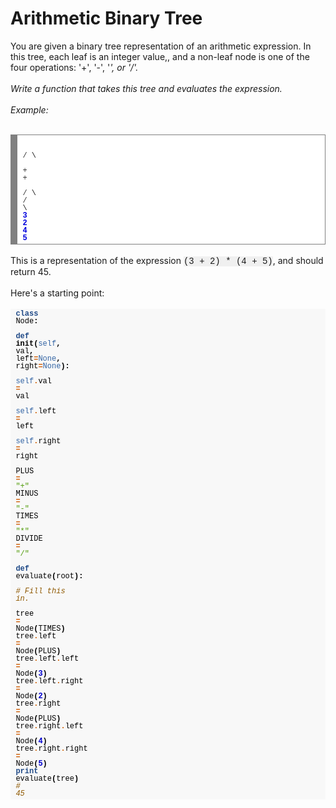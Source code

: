 # Arithmetic Binary Tree

You are given a binary tree representation of an arithmetic expression. In this tree, each leaf is an integer value,, and a non-leaf node is one of the four operations: '+', '-', '*', or '/'.<BR><BR>Write a function that takes this tree and evaluates the expression.<BR><BR>Example:<BR><BR><div style="background: #ffffff; overflow:auto;width:auto;border:solid gray;border-width:.1em .1em .1em .8em;padding:.2em .6em;"><pre style="margin: 0; font-family:courier;font-size:12px; line-height: 100%">    <span style="color: #333333">*</span><BR>   <span style="color: #333333">/</span> \\<BR>  <span style="color: #333333">+</span>    <span style="color: #333333">+</span><BR> <span style="color: #333333">/</span> \  <span style="color: #333333">/</span> \\<BR><span style="color: #0000DD; font-weight: bold">3</span>  <span style="color: #0000DD; font-weight: bold">2</span>  <span style="color: #0000DD; font-weight: bold">4</span>  <span style="color: #0000DD; font-weight: bold">5</span><BR></pre></div><BR>This is a representation of the expression <span style="font-family:courier;background-color:#f0f0f0;">(3 + 2) * (4 + 5)</span>, and should return 45.<BR><BR>Here's a starting point:<BR><BR><div style="background: #f8f8f8; overflow:auto;width:auto;border-width:.1em .1em .1em .8em;padding:.2em .6em;"><pre style="margin: 0; font-family:courier;font-size:12px; line-height: 100%"><span style="color: #204a87; font-weight: bold">class</span> <span style="color: #000000">Node</span><span style="color: #000000; font-weight: bold">:</span><BR>  <span style="color: #204a87; font-weight: bold">def</span> <span style="color: #000000">__init__</span><span style="color: #000000; font-weight: bold">(</span><span style="color: #3465a4">self</span><span style="color: #000000; font-weight: bold">,</span> <span style="color: #000000">val</span><span style="color: #000000; font-weight: bold">,</span> <span style="color: #000000">left</span><span style="color: #ce5c00; font-weight: bold">=</span><span style="color: #3465a4">None</span><span style="color: #000000; font-weight: bold">,</span> <span style="color: #000000">right</span><span style="color: #ce5c00; font-weight: bold">=</span><span style="color: #3465a4">None</span><span style="color: #000000; font-weight: bold">):</span><BR>    <span style="color: #3465a4">self</span><span style="color: #ce5c00; font-weight: bold">.</span><span style="color: #000000">val</span> <span style="color: #ce5c00; font-weight: bold">=</span> <span style="color: #000000">val</span><BR>    <span style="color: #3465a4">self</span><span style="color: #ce5c00; font-weight: bold">.</span><span style="color: #000000">left</span> <span style="color: #ce5c00; font-weight: bold">=</span> <span style="color: #000000">left</span><BR>    <span style="color: #3465a4">self</span><span style="color: #ce5c00; font-weight: bold">.</span><span style="color: #000000">right</span> <span style="color: #ce5c00; font-weight: bold">=</span> <span style="color: #000000">right</span><BR><BR><span style="color: #000000">PLUS</span> <span style="color: #ce5c00; font-weight: bold">=</span> <span style="color: #4e9a06">&quot;+&quot;</span><BR><span style="color: #000000">MINUS</span> <span style="color: #ce5c00; font-weight: bold">=</span> <span style="color: #4e9a06">&quot;-&quot;</span><BR><span style="color: #000000">TIMES</span> <span style="color: #ce5c00; font-weight: bold">=</span> <span style="color: #4e9a06">&quot;*&quot;</span><BR><span style="color: #000000">DIVIDE</span> <span style="color: #ce5c00; font-weight: bold">=</span> <span style="color: #4e9a06">&quot;/&quot;</span><BR><BR><span style="color: #204a87; font-weight: bold">def</span> <span style="color: #000000">evaluate</span><span style="color: #000000; font-weight: bold">(</span><span style="color: #000000">root</span><span style="color: #000000; font-weight: bold">):</span><BR>  <span style="color: #8f5902; font-style: italic"># Fill this in.</span><BR><BR><span style="color: #000000">tree</span> <span style="color: #ce5c00; font-weight: bold">=</span> <span style="color: #000000">Node</span><span style="color: #000000; font-weight: bold">(</span><span style="color: #000000">TIMES</span><span style="color: #000000; font-weight: bold">)</span><BR><span style="color: #000000">tree</span><span style="color: #ce5c00; font-weight: bold">.</span><span style="color: #000000">left</span> <span style="color: #ce5c00; font-weight: bold">=</span> <span style="color: #000000">Node</span><span style="color: #000000; font-weight: bold">(</span><span style="color: #000000">PLUS</span><span style="color: #000000; font-weight: bold">)</span><BR><span style="color: #000000">tree</span><span style="color: #ce5c00; font-weight: bold">.</span><span style="color: #000000">left</span><span style="color: #ce5c00; font-weight: bold">.</span><span style="color: #000000">left</span> <span style="color: #ce5c00; font-weight: bold">=</span> <span style="color: #000000">Node</span><span style="color: #000000; font-weight: bold">(</span><span style="color: #0000cf; font-weight: bold">3</span><span style="color: #000000; font-weight: bold">)</span><BR><span style="color: #000000">tree</span><span style="color: #ce5c00; font-weight: bold">.</span><span style="color: #000000">left</span><span style="color: #ce5c00; font-weight: bold">.</span><span style="color: #000000">right</span> <span style="color: #ce5c00; font-weight: bold">=</span> <span style="color: #000000">Node</span><span style="color: #000000; font-weight: bold">(</span><span style="color: #0000cf; font-weight: bold">2</span><span style="color: #000000; font-weight: bold">)</span><BR><span style="color: #000000">tree</span><span style="color: #ce5c00; font-weight: bold">.</span><span style="color: #000000">right</span> <span style="color: #ce5c00; font-weight: bold">=</span> <span style="color: #000000">Node</span><span style="color: #000000; font-weight: bold">(</span><span style="color: #000000">PLUS</span><span style="color: #000000; font-weight: bold">)</span><BR><span style="color: #000000">tree</span><span style="color: #ce5c00; font-weight: bold">.</span><span style="color: #000000">right</span><span style="color: #ce5c00; font-weight: bold">.</span><span style="color: #000000">left</span> <span style="color: #ce5c00; font-weight: bold">=</span> <span style="color: #000000">Node</span><span style="color: #000000; font-weight: bold">(</span><span style="color: #0000cf; font-weight: bold">4</span><span style="color: #000000; font-weight: bold">)</span><BR><span style="color: #000000">tree</span><span style="color: #ce5c00; font-weight: bold">.</span><span style="color: #000000">right</span><span style="color: #ce5c00; font-weight: bold">.</span><span style="color: #000000">right</span> <span style="color: #ce5c00; font-weight: bold">=</span> <span style="color: #000000">Node</span><span style="color: #000000; font-weight: bold">(</span><span style="color: #0000cf; font-weight: bold">5</span><span style="color: #000000; font-weight: bold">)</span><BR><span style="color: #204a87; font-weight: bold">print</span> <span style="color: #000000">evaluate</span><span style="color: #000000; font-weight: bold">(</span><span style="color: #000000">tree</span><span style="color: #000000; font-weight: bold">)</span><BR><span style="color: #8f5902; font-style: italic"># 45</span><BR></pre></div>
